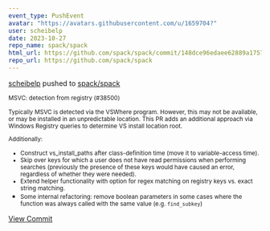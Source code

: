 ```yaml
---
event_type: PushEvent
avatar: "https://avatars.githubusercontent.com/u/1659704?"
user: scheibelp
date: 2023-10-27
repo_name: spack/spack
html_url: https://github.com/spack/spack/commit/148dce96edaee62889a17579dc373afbd080e498
repo_url: https://github.com/spack/spack
---
```


<a href='https://github.com/scheibelp' target='_blank'>scheibelp</a> pushed to <a href='https://github.com/spack/spack' target='_blank'>spack/spack</a>

<small>MSVC: detection from registry (#38500)

Typically MSVC is detected via the VSWhere program. However, this may
not be available, or may be installed in an unpredictable location.
This PR adds an additional approach via Windows Registry queries to
determine VS install location root.

Additionally:

* Construct vs_install_paths after class-definition time (move it to
  variable-access time).
* Skip over keys for which a user does not have read permissions
  when performing searches (previously the presence of these keys
  would have caused an error, regardless of whether they were
  needed).
* Extend helper functionality with option for regex matching on
  registry keys vs. exact string matching.
* Some internal refactoring: remove boolean parameters in some cases
  where the function was always called with the same value
  (e.g. `find_subkey`)</small>

<a href='https://github.com/spack/spack/commit/148dce96edaee62889a17579dc373afbd080e498' target='_blank'>View Commit</a>